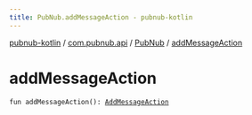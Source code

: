 ```yaml
---
title: PubNub.addMessageAction - pubnub-kotlin
---
```


[pubnub-kotlin](../../index.html) / [com.pubnub.api](../index.html) / [PubNub](index.html) / [addMessageAction](./add-message-action.html)

# addMessageAction

`fun addMessageAction(): `[`AddMessageAction`](../../com.pubnub.api.endpoints.message_actions/-add-message-action/index.html)